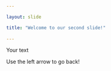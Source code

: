 ```yaml
---

layout: slide

title: "Welcome to our second slide!"
	
---
```

	
Your text
	
Use the left arrow to go back!

